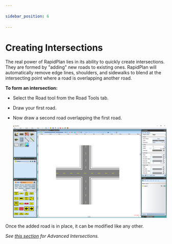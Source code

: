 ```yaml
---

sidebar_position: 6

---
```

# Creating Intersections

The real power of RapidPlan lies in its ability to quickly create intersections. They are formed by "adding" new roads to existing ones. RapidPlan will automatically remove edge lines, shoulders, and sidewalks to blend at the intersecting point where a road is overlapping another road.

**To form an intersection:**

- Select the Road tool from the Road Tools tab.
- Draw your first road.
- Now draw a second road overlapping the first road.

    ![Two_Roads_Overlapping_Creating_an_Intersection](./assets/Two_Roads_Overlapping_Creating_an_Intersection.png)

Once the added road is in place, it can be modified like any other.

*See [this section](/docs/rapidpath/the-tools-palette/road-tools/advanced-intersections/what-this-section-covers.md) for Advanced Intersections.*
